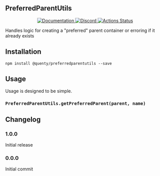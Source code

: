 ## PreferredParentUtils
<div align="center">
  <a href="http://quenty.github.io/api/">
    <img src="https://img.shields.io/badge/docs-website-green.svg" alt="Documentation" />
  </a>
  <a href="https://discord.gg/mhtGUS8">
    <img src="https://img.shields.io/badge/discord-nevermore-blue.svg" alt="Discord" />
  </a>
  <a href="https://github.com/Quenty/NevermoreEngine/actions">
    <img src="https://github.com/Quenty/NevermoreEngine/workflows/lint/badge.svg" alt="Actions Status" />
  </a>
</div>

Handles logic for creating a "preferred" parent container or erroring if it already exists

## Installation
```
npm install @quenty/preferredparentutils --save
```

## Usage
Usage is designed to be simple.

### `PreferredParentUtils.getPreferredParent(parent, name)`


## Changelog

### 1.0.0
Initial release

### 0.0.0
Initial commit
